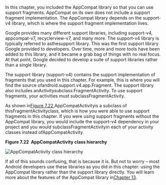 In this chapter, you included the AppCompat library so that you can use support fragments. AppCompat on its own does not include a support fragment implementation. The AppCompat library depends on the support-v4 library, which is where the support fragment implementation lives.

Google provides many different support libraries, including support-v4, appcompat-v7, recyclerview-v7, and many more. The support-v4 library is typically referred to asthesupport library. This was the first support library Google provided to developers. Over time, more and more tools have been added to this library, and it became a grab bag of things with no real focus. At that point, Google decided to develop a suite of support libraries rather than a single library.

The support library \(support-v4\) contains the support implementation of fragments that you used in this chapter. For example, this is where you will find the source ofandroid.support.v4.app.Fragment. The support library also includes anActivitysubclass:FragmentActivity. To use support fragments, your activities must subclassFragmentActivity.

As shown in[Figure 7.22](https://www.safaribooksonline.com/library/view/android-programming-the/9780134706061/ch07s08.html#appcompatactivity_hierarchy),AppCompatActivityis a subclass of thisFragmentActivityclass, which is how you were able to use support fragments in this chapter. If you were using support fragments without the AppCompat library, you would include the support-v4 dependency in your project and you would subclassFragmentActivityin each of your activity classes instead ofAppCompatActivity.



**Figure 7.22  AppCompatActivity class hierarchy**

![](https://www.safaribooksonline.com/library/view/android-programming-the/9780134706061/ciUIFragments/appcompatactivity_class_hierarchy.png "AppCompatActivity class hierarchy")

If all of this sounds confusing, that is because it is. But not to worry – most Android developers use these libraries as you did in this chapter: using the AppCompat library rather than the support library directly. You will learn more about the features of the AppCompat library in[Chapter 13](https://www.safaribooksonline.com/library/view/android-programming-the/9780134706061/ch13.html).

